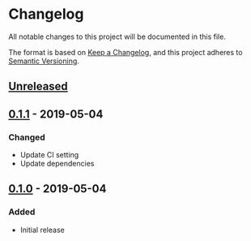 # Changelog
All notable changes to this project will be documented in this file.

The format is based on [Keep a Changelog](https://keepachangelog.com/en/1.0.0/),
and this project adheres to [Semantic Versioning](https://semver.org/spec/v2.0.0.html).

## [Unreleased]

## [0.1.1] - 2019-05-04
### Changed
- Update CI setting
- Update dependencies

## [0.1.0] - 2019-05-04
### Added
- Initial release

[Unreleased]: https://github.com/sankaku-deltalab/guntree-viewer/compare/0.1.1...HEAD
[0.1.1]: https://github.com/sankaku-deltalab/guntree-viewer/compare/0.1.0...0.1.1
[0.1.0]: https://github.com/sankaku-deltalab/guntree-viewer/releases/tag/0.1.0
